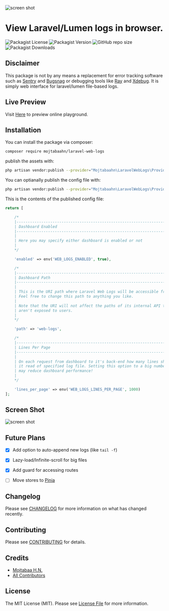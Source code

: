![screen shot](https://github.com/mojtabaahn/laravel-web-logs/blob/main/splash.jpg?raw=true)

# View Laravel/Lumen logs in browser.

![Packagist License](https://img.shields.io/packagist/l/mojtabaahn/laravel-web-logs?style=for-the-badge)
![Packagist Version](https://img.shields.io/packagist/v/mojtabaahn/laravel-web-logs?style=for-the-badge)
![GitHub repo size](https://img.shields.io/github/repo-size/mojtabaahn/laravel-web-logs?style=for-the-badge)
![Packagist Downloads](https://img.shields.io/packagist/dt/mojtabaahn/laravel-web-logs?style=for-the-badge)

## Disclaimer
This package is not by any means a replacement for error tracking software such as [Sentry](https://sentry.io/) and [Bugsnag](https://www.bugsnag.com/) or debugging tools like [Ray](https://myray.app/) and [Xdebug](https://xdebug.org/).
It is simply web interface for laravel/lumen file-based logs.

## Live Preview
Visit [Here](https://web-logs.snowthen.ir/web-logs) to preview online playground.

## Installation

You can install the package via composer:

```bash
composer require mojtabaahn/laravel-web-logs
```

publish the assets with:
```bash
php artisan vendor:publish --provider="Mojtabaahn\LaravelWebLogs\Providers\LaravelWebLogsServiceProvider" --tag="web-logs-assets"
```


You can optianally publish the config file with:
```bash
php artisan vendor:publish --provider="Mojtabaahn\LaravelWebLogs\Providers\LaravelWebLogsServiceProvider" --tag="config"
```

This is the contents of the published config file:

```php
return [

    /*
    |--------------------------------------------------------------------------
    | Dashboard Enabled
    |--------------------------------------------------------------------------
    |
    | Here you may specify either dashboard is enabled or not
    |
    */

    'enabled' => env('WEB_LOGS_ENABLED', true),

    /*
    |--------------------------------------------------------------------------
    | Dashboard Path
    |--------------------------------------------------------------------------
    |
    | This is the URI path where Laravel Web Logs will be accessible from.
    | Feel free to change this path to anything you like.
    |
    | Note that the URI will not affect the paths of its internal API that
    | aren't exposed to users.
    |
    */

    'path' => 'web-logs',

    /*
    |--------------------------------------------------------------------------
    | Lines Per Page
    |--------------------------------------------------------------------------
    |
    | On each request from dashboard to it's back-end how many lines should
    | it read of specified log file. Setting this option to a big number
    | may reduce dashboard performance!
    |
    */

    'lines_per_page' => env('WEB_LOGS_LINES_PER_PAGE', 1000)
];
```

## Screen Shot
![screen shot](https://github.com/mojtabaahn/laravel-web-logs/blob/main/screenshot.jpg?raw=true)

## Future Plans
- [x] Add option to auto-append new logs (like `tail -f`)
- [x] Lazy-load/Infinite-scroll for big files
- [x] Add guard for accessing routes
- [ ] Move stores to [Pinia](https://pinia.esm.dev/)


## Changelog

Please see [CHANGELOG](CHANGELOG.md) for more information on what has changed recently.

## Contributing

Please see [CONTRIBUTING](.github/CONTRIBUTING.md) for details.

## Credits

- [Mojtabaa H.N.](https://github.com/mojtabaahn)
- [All Contributors](../../contributors)

## License

The MIT License (MIT). Please see [License File](LICENSE.md) for more information.
